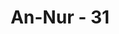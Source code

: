 ---
title: "An-Nur - 31"
no: 31
arabic_no: ٣١
ayah: وَقُلْ لِّلْمُؤْمِنٰتِ يَغْضُضْنَ مِنْ اَبْصَارِهِنَّ وَيَحْفَظْنَ فُرُوْجَهُنَّ وَلَا يُبْدِيْنَ زِيْنَتَهُنَّ اِلَّا مَا ظَهَرَ مِنْهَا وَلْيَضْرِبْنَ بِخُمُرِهِنَّ عَلٰى جُيُوْبِهِنَّۖ وَلَا يُبْدِيْنَ زِيْنَتَهُنَّ اِلَّا لِبُعُوْلَتِهِنَّ اَوْ اٰبَاۤىِٕهِنَّ اَوْ اٰبَاۤءِ بُعُوْلَتِهِنَّ اَوْ اَبْنَاۤىِٕهِنَّ اَوْ اَبْنَاۤءِ بُعُوْلَتِهِنَّ اَوْ اِخْوَانِهِنَّ اَوْ بَنِيْٓ اِخْوَانِهِنَّ اَوْ بَنِيْٓ اَخَوٰتِهِنَّ اَوْ نِسَاۤىِٕهِنَّ اَوْ مَا مَلَكَتْ اَيْمَانُهُنَّ اَوِ التَّابِعِيْنَ غَيْرِ اُولِى الْاِرْبَةِ مِنَ الرِّجَالِ اَوِ الطِّفْلِ الَّذِيْنَ لَمْ يَظْهَرُوْا عَلٰى عَوْرٰتِ النِّسَاۤءِ ۖوَلَا يَضْرِبْنَ بِاَرْجُلِهِنَّ لِيُعْلَمَ مَا يُخْفِيْنَ مِنْ زِيْنَتِهِنَّۗ وَتُوْبُوْٓا اِلَى اللّٰهِ جَمِيْعًا اَيُّهَ الْمُؤْمِنُوْنَ لَعَلَّكُمْ تُفْلِحُوْنَ
translation: "Dan katakanlah kepada para perempuan yang beriman, agar mereka menjaga pandangannya, dan memelihara kemaluannya, dan janganlah menampakkan perhiasannya (auratnya), kecuali yang (biasa) terlihat. Dan hendaklah mereka menutupkan kain kerudung ke dadanya, dan janganlah menampakkan perhiasannya (auratnya), kecuali kepada suami mereka, atau ayah mereka, atau ayah suami mereka, atau putra-putra mereka, atau putra-putra suami mereka, atau saudara-saudara laki-laki mereka, atau putra-putra saudara laki-laki mereka, atau putra-putra saudara perempuan mereka, atau para perempuan (sesama Islam) mereka, atau hamba sahaya yang mereka miliki, atau para pelayan laki-laki (tua) yang tidak mempunyai keinginan (terhadap perempuan) atau anak-anak yang belum mengerti tentang aurat perempuan. Dan janganlah mereka menghentakkan kakinya agar diketahui perhiasan yang mereka sembunyikan. Dan bertobatlah kamu semua kepada Allah, wahai orang-orang yang beriman, agar kamu beruntung."
tafsir: "Pada ayat ini Allah menyuruh Rasul-Nya agar mengingatkan perempuan-perempuan yang beriman supaya mereka tidak memandang hal-hal yang tidak halal bagi mereka, seperti aurat laki-laki ataupun perempuan, terutama antara pusat dan lutut bagi laki-laki dan seluruh tubuh bagi perempuan. Begitu pula mereka diperintahkan untuk memelihara kemaluannya (farji) agar tidak jatuh ke lembah perzinaan, atau terlihat oleh orang lain. \n\nSabda Rasulullah Saw. \n\nDari Ummu Salamah, bahwa ketika dia dan Maimunah berada di samping Rasulullah datanglah Abdullah bin Umi Maktum dan masuk ke dalam rumah Rasulullah (pada waktu itu telah ada perintah hijab). Rasulullah memerintahkan kepada Ummu Salamah dan Maimunah untuk berlindung (berhijab) dari Abdullah bin Umi Maktum, Ummu Salamah berkata, wahai Rasulullah bukankah dia itu buta tidak melihat dan mengenal kami?, Rasulullah menjawab, apakah kalian berdua buta dan tidak melihat dia?. (Riwayat Abu Daud dan at-Tirmidzi) \n\nBegitu pula mereka para perempuan diharuskan untuk menutup kepala dan dadanya dengan kerudung, agar tidak terlihat rambut dan leher serta dadanya. Sebab kebiasaan perempuan mereka menutup kepalanya namun kerudungnya diuntaikan ke belakang sehingga nampak leher dan sebagian dadanya, sebagaimana yang dilakukan oleh perempuan-perempuan jahiliah. \n\nDi samping itu, perempuan dilarang untuk menampakkan perhiasannya kepada orang lain, kecuali yang tidak dapat disembunyikan seperti cincin, celak/sifat, pacar/inai, dan sebagainya. Lain halnya dengan gelang tangan, gelang kaki, kalung, mahkota, selempang, anting-anting, kesemuanya itu dilarang untuk ditampakkan, karena terdapat pada anggota tubuh yang termasuk aurat perempuan, sebab benda-benda tersebut terdapat pada lengan, betis, leher, kepala, dan telinga yang tidak boleh dilihat oleh orang lain. \n\nPerhiasan tersebut hanya boleh dilihat oleh suaminya, bahkan suami boleh saja melihat seluruh anggota tubuh istrinya, ayahnya, ayah suami (mertua), putra-putranya, putra-putra suaminya, saudara-saudaranya, putra-putra saudara laki-lakinya, putra-putra saudara perempuannya, karena dekatnya pergaulan di antara mereka, karena jarang terjadi hal-hal yang tidak senonoh dengan mereka. Begitu pula perhiasan boleh dilihat oleh sesama perempuan muslimah, atau hamba sahaya yang mereka miliki, atau pelayan/pembantu laki-laki yang tidak mempunyai keinginan terhadap perempuan, baik karena ia sudah lanjut usia, impoten, ataupun karena terpotong alat kelaminnya. Perhiasan juga boleh ditampakkan dan dilihat oleh anak-anak yang belum mengerti tentang aurat perempuan, sehingga tidak akan timbul nafsu birahi karena mereka belum memiliki syahwat kepada perempuan.\n\nDi samping para perempuan dilarang untuk menampakkan perhiasan, mereka juga dilarang untuk menghentakkan kakinya, dengan maksud memperlihatkan dan memperdengarkan perhiasan yang dipakainya yang semestinya harus disembunyikan. Perempuan-perempuan itu sering dengan sengaja memasukkan sesuatu ke dalam gelang kaki mereka, supaya berbunyi ketika ia berjalan, meskipun dengan perlahan-lahan, guna menarik perhatian orang. Sebab sebagian manusia kadang-kadang lebih tertarik dengan bunyi yang khas daripada bendanya sendiri, sedangkan benda tersebut berada pada betis perempuan.\n\nPada akhir ayat ini, Allah menganjurkan agar manusia bertobat dan sadar kembali serta taat dan patuh mengerjakan perintah-Nya menjauhi larangan-Nya, seperti membatasi pandangan, memelihara kemaluan/kelamin, tidak memasuki rumah oranglain tanpa izin dan memberi salam, bila semua itu mereka lakukan, pasti akan bahagia baik di dunia maupun di akhirat."
---